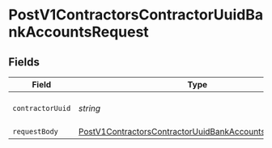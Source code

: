 # PostV1ContractorsContractorUuidBankAccountsRequest


## Fields

| Field                                                                                                                                       | Type                                                                                                                                        | Required                                                                                                                                    | Description                                                                                                                                 |
| ------------------------------------------------------------------------------------------------------------------------------------------- | ------------------------------------------------------------------------------------------------------------------------------------------- | ------------------------------------------------------------------------------------------------------------------------------------------- | ------------------------------------------------------------------------------------------------------------------------------------------- |
| `contractorUuid`                                                                                                                            | *string*                                                                                                                                    | :heavy_check_mark:                                                                                                                          | The UUID of the contractor                                                                                                                  |
| `requestBody`                                                                                                                               | [PostV1ContractorsContractorUuidBankAccountsRequestBody](../../models/operations/postv1contractorscontractoruuidbankaccountsrequestbody.md) | :heavy_minus_sign:                                                                                                                          | N/A                                                                                                                                         |